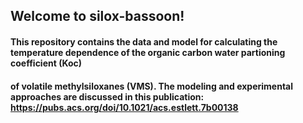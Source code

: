## Welcome to silox-bassoon!

#### This repository contains the data and model for calculating the temperature dependence of the organic carbon water partioning coefficient (Koc)
#### of volatile methylsiloxanes (VMS). The modeling and experimental approaches are discussed in this publication: https://pubs.acs.org/doi/10.1021/acs.estlett.7b00138
